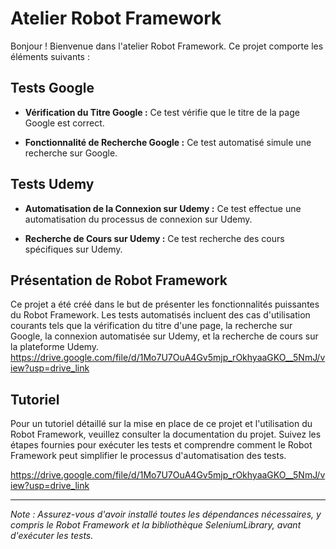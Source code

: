 # Atelier Robot Framework

Bonjour ! Bienvenue dans l'atelier Robot Framework. Ce projet comporte les éléments suivants :

## Tests Google

- **Vérification du Titre Google :** Ce test vérifie que le titre de la page Google est correct.

- **Fonctionnalité de Recherche Google :** Ce test automatisé simule une recherche sur Google.

## Tests Udemy

- **Automatisation de la Connexion sur Udemy :** Ce test effectue une automatisation du processus de connexion sur Udemy.

- **Recherche de Cours sur Udemy :** Ce test recherche des cours spécifiques sur Udemy.

## Présentation de Robot Framework

Ce projet a été créé dans le but de présenter les fonctionnalités puissantes du Robot Framework. Les tests automatisés incluent des cas d'utilisation courants tels que la vérification du titre d'une page, la recherche sur Google, la connexion automatisée sur Udemy, et la recherche de cours sur la plateforme Udemy.
https://drive.google.com/file/d/1Mo7U7OuA4Gv5mjp_rOkhyaaGKO__5NmJ/view?usp=drive_link

## Tutoriel

Pour un tutoriel détaillé sur la mise en place de ce projet et l'utilisation du Robot Framework, veuillez consulter la documentation du projet. Suivez les étapes fournies pour exécuter les tests et comprendre comment le Robot Framework peut simplifier le processus d'automatisation des tests.

https://drive.google.com/file/d/1Mo7U7OuA4Gv5mjp_rOkhyaaGKO__5NmJ/view?usp=drive_link

---

*Note : Assurez-vous d'avoir installé toutes les dépendances nécessaires, y compris le Robot Framework et la bibliothèque SeleniumLibrary, avant d'exécuter les tests.*
